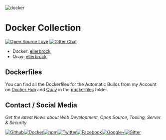 ![docker](https://github.frapsoft.com/top/docker-security.jpg)

# Docker Collection

[![Open Source Love](https://badges.frapsoft.com/os/v1/open-source.svg)](https://github.com/ellerbrock/open-source-badges/) [![Gitter Chat](https://badges.gitter.im/frapsoft/frapsoft.svg)](https://gitter.im/frapsoft/frapsoft/)

- Docker: [ellerbrock](https://hub.docker.com/u/ellerbrock/)
- Quay: [ellerbrock](https://quay.io/user/ellerbrock/)

## Dockerfiles

You can find all the Dockerfiles for the Automatic Builds from my Account on [Docker Hub](https://hub.docker.com/r/ellerbrock/) and [Quay](https://quay.io/user/ellerbrock) in the  [dockerfiles](https://github.com/ellerbrock/docker-collection/tree/master/dockerfiles) folder.



## Contact / Social Media

_Get the latest News about Web Development, Open Source, Tooling, Server & Security_

[![Github](https://github.frapsoft.com/social/github.png)](https://github.com/ellerbrock/)[![Docker](https://github.frapsoft.com/social/docker.png)](https://hub.docker.com/u/ellerbrock/)[![npm](https://github.frapsoft.com/social/npm.png)](https://www.npmjs.com/~ellerbrock)[![Twitter](https://github.frapsoft.com/social/twitter.png)](https://twitter.com/frapsoft/)[![Facebook](https://github.frapsoft.com/social/facebook.png)](https://www.facebook.com/frapsoft/)[![Google+](https://github.frapsoft.com/social/google-plus.png)](https://plus.google.com/116540931335841862774)[![Gitter](https://github.frapsoft.com/social/gitter.png)](https://gitter.im/frapsoft/frapsoft/)
